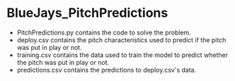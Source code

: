 # BlueJays_PitchPredictions
- PitchPredictions.py contains the code to solve the problem.
- deploy.csv contains the pitch characteristics used to predict if the pitch was put in play or not.
- training.csv contains the data used to train the model to predict whether the pitch was put in play or not.
- predictions.csv contains the predictions to deploy.csv's data.
  
